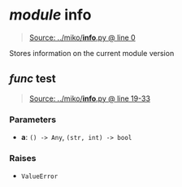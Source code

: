 # *module* **__info__**

> [Source: ../miko/__info__.py @ line 0](../miko/__info__.py#L0)

Stores information on the current module version

## *func* **test**

> [Source: ../miko/__info__.py @ line 19-33](../miko/__info__.py#L19-L33)

### Parameters

- **a**: `() -> Any`, `(str, int) -> bool`


### Raises

- `ValueError`
